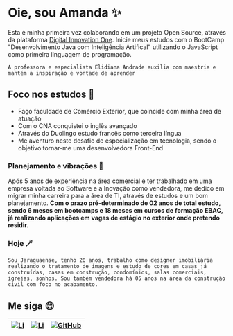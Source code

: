 # Oie, sou Amanda ✨
Esta é minha primeira vez colaborando em um projeto Open Source, através da plataforma [Digital Innovation One](https://www.dio.me/). Inicie meus estudos com o BootCamp "Desenvolvimento Java com Inteligência Artifical" utilizando o JavaScript como primeira linguagem de programação.
```
A professora e especialista Elidiana Andrade auxilia com maestria e mantém a inspiração e vontade de aprender
```

## Foco nos estudos 🔋
- Faço faculdade de Comércio Exterior, que coincide com minha área de atuação
- Com o CNA conquistei o inglês avançado
- Através do Duolingo estudo francês como terceira língua
- Me aventuro neste desafio de especialização em tecnologia, sendo o objetivo tornar-me uma desenvolvedora Front-End

### Planejamento e vibrações 🎯
Após 5 anos de experiência na área comercial e ter trabalhado em uma empresa voltada ao Software e a Inovação como vendedora, me dedico em migrar minha carreira para a área de TI, através de estudos e um bom planejamento. **Com o prazo pré-determinado de 02 anos de total estudo, sendo 6 meses em bootcamps e 18 meses em cursos de formação EBAC, já realizando aplicações em vagas de estágio no exterior onde pretendo residir.**

### Hoje 🪄
`Sou Jaraguaense, tenho 20 anos, trabalho como designer imobiliária realizando o tratamento de imagens e estudo de cores em casas já construídas, casas em construção, condomínios, salas comerciais, igrejas, sonhos. Sou também vendedora há 05 anos na área da construção civil com foco no acabamento.`

## Me siga 😊

| [![Li](https://img.shields.io/badge/linkedin-000?style=for-the-badge&logo=linkedin)](https://www.linkedin.com/in/aamandabraun/) | [![Li](https://img.shields.io/badge/Instagram-000?style=for-the-badge&logo=instagram)](https://www.instagram.com/aamandabraun/) | [![GitHub](https://img.shields.io/badge/GitHub-000?style=for-the-badge&logo=git-GitHub)](https://github.com/aamandabraun) |
| ------- |-----|-----|
